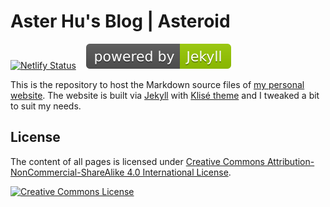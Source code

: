 # Aster Hu's Blog | Asteroid

[![Netlify Status](https://api.netlify.com/api/v1/badges/1d3a76d5-75ff-433a-9edd-ea6f02d5d930/deploy-status)](https://app.netlify.com/sites/asterhu/deploys) &nbsp;&nbsp; ![](/assets/img/jekyll.svg)

This is the repository to host the Markdown source files of [my personal website](https://asterhu.com). The website is built via [Jekyll](https://jekyllrb.com) with [Klisé theme](https://github.com/piharpi/jekyll-klise) and I tweaked a bit to suit my needs.

## License

The content of all pages is licensed under [Creative Commons Attribution-NonCommercial-ShareAlike 4.0 International License](http://creativecommons.org/licenses/by-nc-sa/4.0/).

<a rel="license" href="http://creativecommons.org/licenses/by-nc-sa/4.0/"><img alt="Creative Commons License" style="border-width:0" src="https://i.creativecommons.org/l/by-nc-sa/4.0/88x31.png" />